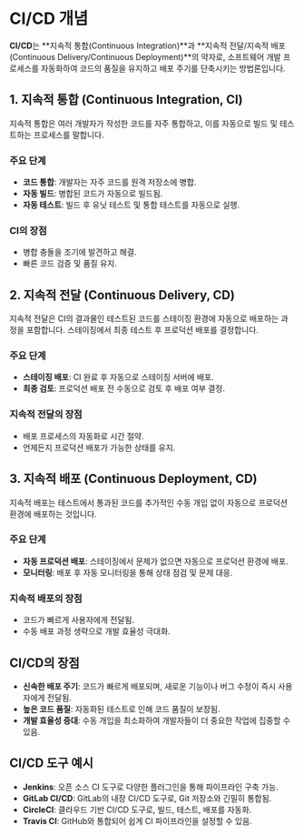 # CI/CD 개념

**CI/CD**는 **지속적 통합(Continuous Integration)**과 **지속적 전달/지속적 배포(Continuous Delivery/Continuous Deployment)**의 약자로, 소프트웨어 개발 프로세스를 자동화하여 코드의 품질을 유지하고 배포 주기를 단축시키는 방법론입니다.

## 1. 지속적 통합 (Continuous Integration, CI)

지속적 통합은 여러 개발자가 작성한 코드를 자주 통합하고, 이를 자동으로 빌드 및 테스트하는 프로세스를 말합니다.

### 주요 단계

- **코드 통합**: 개발자는 자주 코드를 원격 저장소에 병합.
- **자동 빌드**: 병합된 코드가 자동으로 빌드됨.
- **자동 테스트**: 빌드 후 유닛 테스트 및 통합 테스트를 자동으로 실행.

### CI의 장점

- 병합 충돌을 조기에 발견하고 해결.
- 빠른 코드 검증 및 품질 유지.

## 2. 지속적 전달 (Continuous Delivery, CD)

지속적 전달은 CI의 결과물인 테스트된 코드를 스테이징 환경에 자동으로 배포하는 과정을 포함합니다. 스테이징에서 최종 테스트 후 프로덕션 배포를 결정합니다.

### 주요 단계

- **스테이징 배포**: CI 완료 후 자동으로 스테이징 서버에 배포.
- **최종 검토**: 프로덕션 배포 전 수동으로 검토 후 배포 여부 결정.

### 지속적 전달의 장점

- 배포 프로세스의 자동화로 시간 절약.
- 언제든지 프로덕션 배포가 가능한 상태를 유지.

## 3. 지속적 배포 (Continuous Deployment, CD)

지속적 배포는 테스트에서 통과된 코드를 추가적인 수동 개입 없이 자동으로 프로덕션 환경에 배포하는 것입니다.

### 주요 단계

- **자동 프로덕션 배포**: 스테이징에서 문제가 없으면 자동으로 프로덕션 환경에 배포.
- **모니터링**: 배포 후 자동 모니터링을 통해 상태 점검 및 문제 대응.

### 지속적 배포의 장점

- 코드가 빠르게 사용자에게 전달됨.
- 수동 배포 과정 생략으로 개발 효율성 극대화.

## CI/CD의 장점

- **신속한 배포 주기**: 코드가 빠르게 배포되며, 새로운 기능이나 버그 수정이 즉시 사용자에게 전달됨.
- **높은 코드 품질**: 자동화된 테스트로 인해 코드 품질이 보장됨.
- **개발 효율성 증대**: 수동 개입을 최소화하여 개발자들이 더 중요한 작업에 집중할 수 있음.

## CI/CD 도구 예시

- **Jenkins**: 오픈 소스 CI 도구로 다양한 플러그인을 통해 파이프라인 구축 가능.
- **GitLab CI/CD**: GitLab의 내장 CI/CD 도구로, Git 저장소와 긴밀히 통합됨.
- **CircleCI**: 클라우드 기반 CI/CD 도구로, 빌드, 테스트, 배포를 자동화.
- **Travis CI**: GitHub와 통합되어 쉽게 CI 파이프라인을 설정할 수 있음.
